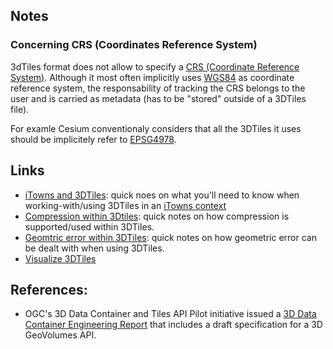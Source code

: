 ## Notes

### Concerning CRS (Coordinates Reference System)
3dTiles format does not allow to specify a [CRS (Coordinate Reference System)](https://docs.ogc.org/cs/18-053r2/18-053r2.html#25).
Although it most often implicitly uses [WGS84](https://docs.ogc.org/cs/18-053r2/18-053r2.html#25)
as coordinate reference system, the responsability of tracking the CRS belongs to the user 
and is carried as metadata (has to be "stored" outside of a 3DTiles file).

For examle Cesium conventionaly considers that all the 3DTiles it uses should be 
implicitely refer to [EPSG4978](https://epsg.io/4978). 

## Links
- [iTowns and 3DTiles](iTowns3Dtiles.md): quick noes on what you'll need to 
  know when working-with/using 3DTiles in an [iTowns context](http://www.itowns-project.org/)
- [Compression within 3Dtiles](3DTilesCompression.md): quick notes on how compression is
  supported/used within 3DTiles.
- [Geomtric error within 3DTiles](3DTiles_GeometricError.md): quick notes on how geometric
  error can be dealt with when using 3DTiles.
- [Visualize 3DTiles](Visualize3DTiles.md)

## References:


- OGC's 3D Data Container and Tiles API Pilot initiative issued a 
  [3D Data Container Engineering Report]( https://docs.ogc.org/per/20-029.html)
  that includes a draft specification for a 3D GeoVolumes API.
